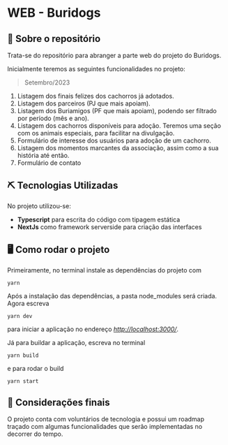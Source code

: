 # WEB - Buridogs

## 🐶 Sobre o repositório

Trata-se do repositório para abranger a parte web do projeto do Buridogs.

Inicialmente teremos as seguintes funcionalidades no projeto:

> Setembro/2023

1. Listagem dos finais felizes dos cachorros já adotados.
2. Listagem dos parceiros (PJ que mais apoiam).
3. Listagem dos Buriamigos (PF que mais apoiam), podendo ser filtrado por período (mês e ano).
4. Listagem dos cachorros disponíveis para adoção. Teremos uma seção com os animais especiais, para facilitar na divulgação.
5. Formulário de interesse dos usuários para adoção de um cachorro.
6. Listagem dos momentos marcantes da associação, assim como a sua história até então.
7. Formulário de contato

## ⛏ Tecnologias Utilizadas

No projeto utilizou-se:

- **Typescript** para escrita do código com tipagem estática
- **NextJs** como framework serverside para criação das interfaces

## 🖥 Como rodar o projeto

Primeiramente, no terminal instale as dependências do projeto com

```
yarn
```

Após a instalação das dependências, a pasta node_modules será criada. Agora escreva

```
yarn dev
```

para iniciar a aplicação no endereço _[http://localhost:3000/](http://localhost:3000/)_.

Já para buildar a aplicação, escreva no terminal

```
yarn build
```

e para rodar o build

```
yarn start
```

## 🎨 Considerações finais

O projeto conta com voluntários de tecnologia e possui um roadmap traçado com algumas funcionalidades que serão implementadas no decorrer do tempo.
